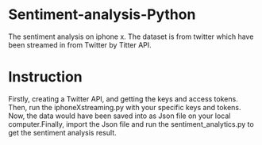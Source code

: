 # Sentiment-analysis-Python
The sentiment analysis on iphone x. The dataset is from twitter which have been streamed in from Twitter by Titter API. 
# Instruction
Firstly, creating a Twitter API, and getting the keys and access tokens. Then, run the iphoneXstreaming.py with your specific keys and tokens. Now, the data would have been saved into as Json file on your local computer.Finally, import the Json file and run the sentiment_analytics.py to get the sentiment analysis result. 
